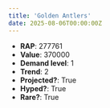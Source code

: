 ```yaml
---
title: 'Golden Antlers'
date: 2025-08-06T00:00:00Z
---
```

- **RAP**: 277761
- **Value**: 370000
- **Demand level**: 1
- **Trend**: 2
- **Projected?**: True
- **Hyped?**: True
- **Rare?**: True
